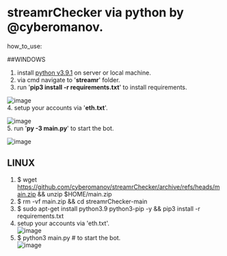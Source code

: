 # streamrChecker via python by @cyberomanov.

how_to_use:  
  
##WINDOWS
  
1. install [python v3.9.1](https://www.python.org/downloads/) on server or local machine.
2. via cmd navigate to '**streamr**' folder.
3. run '**pip3 install -r requirements.txt**' to install requirements.  

![image](https://user-images.githubusercontent.com/41644451/134015582-e53472ca-1da0-45f7-9ad1-eadf9d2bbec3.png)  
4. setup your accounts via '**eth.txt**'.  

![image](https://user-images.githubusercontent.com/41644451/134015744-fa70d06b-c09b-48b5-bcc9-af7ab0a8e10f.png)  
5. run '**py -3 main.py**' to start the bot.  

![image](https://user-images.githubusercontent.com/41644451/134015825-9667bcec-94e4-4058-bb69-b822d8794242.png)  
  
## LINUX 
  
1. $ wget https://github.com/cyberomanov/streamrChecker/archive/refs/heads/main.zip && unzip $HOME/main.zip  
2. $ rm -vf main.zip && cd streamrChecker-main  
3. $ sudo apt-get install python3.9 python3-pip -y && pip3 install -r requirements.txt  
4. setup your accounts via 'eth.txt'.  
![image](https://user-images.githubusercontent.com/41644451/134017847-76f26439-8136-4f80-bc54-4980a0392d4a.png)  
5. $ python3 main.py # to start the bot.  
![image](https://user-images.githubusercontent.com/41644451/134017938-faec6124-a586-420b-9034-56e00265043d.png)


